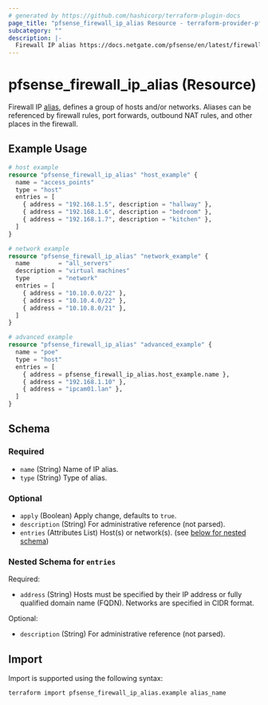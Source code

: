 ```yaml
---
# generated by https://github.com/hashicorp/terraform-plugin-docs
page_title: "pfsense_firewall_ip_alias Resource - terraform-provider-pfsense"
subcategory: ""
description: |-
  Firewall IP alias https://docs.netgate.com/pfsense/en/latest/firewall/aliases.html, defines a group of hosts and/or networks. Aliases can be referenced by firewall rules, port forwards, outbound NAT rules, and other places in the firewall.
---
```


# pfsense_firewall_ip_alias (Resource)

Firewall IP [alias](https://docs.netgate.com/pfsense/en/latest/firewall/aliases.html), defines a group of hosts and/or networks. Aliases can be referenced by firewall rules, port forwards, outbound NAT rules, and other places in the firewall.

## Example Usage

```terraform
# host example
resource "pfsense_firewall_ip_alias" "host_example" {
  name = "access_points"
  type = "host"
  entries = [
    { address = "192.168.1.5", description = "hallway" },
    { address = "192.168.1.6", description = "bedroom" },
    { address = "192.168.1.7", description = "kitchen" },
  ]
}

# network example
resource "pfsense_firewall_ip_alias" "network_example" {
  name        = "all_servers"
  description = "virtual machines"
  type        = "network"
  entries = [
    { address = "10.10.0.0/22" },
    { address = "10.10.4.0/22" },
    { address = "10.10.8.0/21" },
  ]
}

# advanced example
resource "pfsense_firewall_ip_alias" "advanced_example" {
  name = "poe"
  type = "host"
  entries = [
    { address = pfsense_firewall_ip_alias.host_example.name },
    { address = "192.168.1.10" },
    { address = "ipcam01.lan" },
  ]
}
```

<!-- schema generated by tfplugindocs -->
## Schema

### Required

- `name` (String) Name of IP alias.
- `type` (String) Type of alias.

### Optional

- `apply` (Boolean) Apply change, defaults to `true`.
- `description` (String) For administrative reference (not parsed).
- `entries` (Attributes List) Host(s) or network(s). (see [below for nested schema](#nestedatt--entries))

<a id="nestedatt--entries"></a>
### Nested Schema for `entries`

Required:

- `address` (String) Hosts must be specified by their IP address or fully qualified domain name (FQDN). Networks are specified in CIDR format.

Optional:

- `description` (String) For administrative reference (not parsed).

## Import

Import is supported using the following syntax:

```shell
terraform import pfsense_firewall_ip_alias.example alias_name
```
